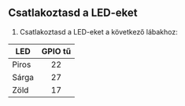## Csatlakoztasd a LED-eket

1. Csatlakoztasd a LED-eket a következő lábakhoz:

| LED   | GPIO tű |
| ----- |:-------:|
| Piros |   22    |
| Sárga |   27    |
| Zöld  |   17    |